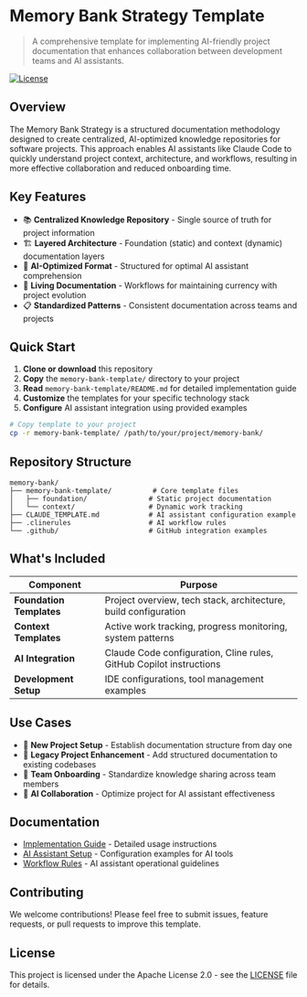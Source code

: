 # Memory Bank Strategy Template

> A comprehensive template for implementing AI-friendly project documentation that enhances collaboration between development teams and AI assistants.

[![License](https://img.shields.io/badge/License-Apache%202.0-blue.svg)](LICENSE)

## Overview

The Memory Bank Strategy is a structured documentation methodology designed to create centralized, AI-optimized knowledge repositories for software projects. This approach enables AI assistants like Claude Code to quickly understand project context, architecture, and workflows, resulting in more effective collaboration and reduced onboarding time.

## Key Features

- 📚 **Centralized Knowledge Repository** - Single source of truth for project information
- 🏗️ **Layered Architecture** - Foundation (static) and context (dynamic) documentation layers
- 🤖 **AI-Optimized Format** - Structured for optimal AI assistant comprehension
- 🔄 **Living Documentation** - Workflows for maintaining currency with project evolution
- 📋 **Standardized Patterns** - Consistent documentation across teams and projects

## Quick Start

1. **Clone or download** this repository
2. **Copy** the `memory-bank-template/` directory to your project
3. **Read** `memory-bank-template/README.md` for detailed implementation guide
4. **Customize** the templates for your specific technology stack
5. **Configure** AI assistant integration using provided examples

```bash
# Copy template to your project
cp -r memory-bank-template/ /path/to/your/project/memory-bank/
```

## Repository Structure

```
memory-bank/
├── memory-bank-template/          # Core template files
│   ├── foundation/               # Static project documentation
│   └── context/                  # Dynamic work tracking
├── CLAUDE_TEMPLATE.md            # AI assistant configuration example
├── .clinerules                   # AI workflow rules
└── .github/                      # GitHub integration examples
```

## What's Included

| Component | Purpose |
|-----------|---------|
| **Foundation Templates** | Project overview, tech stack, architecture, build configuration |
| **Context Templates** | Active work tracking, progress monitoring, system patterns |
| **AI Integration** | Claude Code configuration, Cline rules, GitHub Copilot instructions |
| **Development Setup** | IDE configurations, tool management examples |

## Use Cases

- 🚀 **New Project Setup** - Establish documentation structure from day one
- 🔄 **Legacy Project Enhancement** - Add structured documentation to existing codebases
- 👥 **Team Onboarding** - Standardize knowledge sharing across team members
- 🤖 **AI Collaboration** - Optimize project for AI assistant effectiveness

## Documentation

- [Implementation Guide](memory-bank-template/README.md) - Detailed usage instructions
- [AI Assistant Setup](CLAUDE_TEMPLATE.md) - Configuration examples for AI tools
- [Workflow Rules](.clinerules) - AI assistant operational guidelines

## Contributing

We welcome contributions! Please feel free to submit issues, feature requests, or pull requests to improve this template.

## License

This project is licensed under the Apache License 2.0 - see the [LICENSE](LICENSE) file for details.
